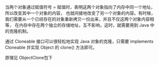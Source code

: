 当两个对象通过赋值符号 = 赋值时，表明这两个对象指向了内存中同一个地址，所以改变其中一个对象的内容，
也就间接地改变了另一个对象的内容。有时候，我们需要从一个已经存在的对象重新拷贝一份出来，并且不仅这两个对象内容相等，
在内存中存在两个独立的存储地址，互不影响，这时，就需要用到 Java 中的克隆机制。

通过 Cloneable 接口可以很轻松地实现 Java 对象的克隆，只需要 implements Cloneable 并实现 Object 的 clone() 方法即可。

原理见 ObjectClone包下



